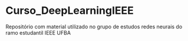 # Curso_DeepLearningIEEE
Repositório com material utilizado no grupo de estudos redes neurais do ramo estudantil IEEE UFBA
